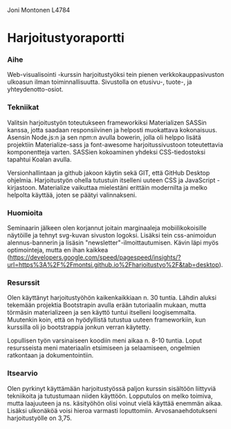Joni Montonen L4784

# Harjoitustyoraportti

### Aihe
Web-visualisointi -kurssin harjoitustyöksi tein pienen verkkokauppasivuston ulkoasun ilman toiminnallisuutta. Sivustolla on etusivu-, tuote-, ja yhteydenotto-osiot.  
### Tekniikat
Valitsin harjoitustyön toteutukseen frameworkiksi Materializen SASSin kanssa, jotta saadaan responsiivinen ja helposti muokattava kokonaisuus. Asensin Node.js:n ja sen npm:n avulla bowerin, jolla oli helppo lisätä projektiin Materialize-sass ja font-awesome harjoitussivustoon toteutettavia komponentteja varten. SASSien kokoaminen yhdeksi CSS-tiedostoksi tapahtui Koalan avulla.

Versionhallintaan ja github jakoon käytin sekä GIT, että GitHub Desktop ohjelmia. Harjoitustyön ohella tutustuin itselleni uuteen CSS ja JavaScript -kirjastoon. Materialize vaikuttaa mielestäni erittäin modernilta ja melko helpolta käyttää, joten se päätyi valinnakseni.
### Huomioita
Seminaarin jälkeen olen korjannut joitain marginaaleja mobiilikokoisille näytöille ja tehnyt svg-kuvan sivuston logoksi. Lisäksi tein css-animoidun alennus-bannerin ja lisäsin "newsletter"-ilmoittautumisen. Kävin läpi myös optimointeja, mutta en ihan kaikkea (https://developers.google.com/speed/pagespeed/insights/?url=https%3A%2F%2Fmontsi.github.io%2Fharjoitustyo%2F&tab=desktop). 
### Resurssit
Olen käyttänyt harjoitustyöhön kaikenkaikkiaan n. 30 tuntia. Lähdin aluksi tekemään projektia Bootstrapin avulla erään tutoriaalin mukaan, mutta törmäsin materializeen ja sen käyttö tuntui itselleni loogisemmalta. Muutenkin koin, että on hyödyllistä tutustua uuteen frameworkiin, kun kurssilla oli jo bootstrappia jonkun verran käytetty. 

Lopullisen työn varsinaiseen koodiin meni aikaa n. 8-10 tuntia. Loput resursseista meni materiaalin etsimiseen ja selaamiseen, ongelmien ratkontaan ja dokumentointiin.
### Itsearvio
Olen pyrkinyt käyttämään harjoitustyössä paljon kurssin sisältöön liittyviä tekniikoita ja tutustumaan niiden käyttöön. Lopputulos on melko toimiva, mutta laajuuteen ja ns. käsityöhön olisi voinut vielä käyttää enemmän aikaa. Lisäksi ulkonäköä voisi hieroa varmasti loputtomiin. Arvosanaehdotukseni harjoitustyölle on 3,75.

